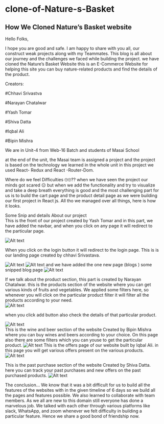 # clone-of-Nature-s-Basket

<h2>How We Cloned Nature’s Basket website</h2>
Hello Folks,

I hope you are good and safe. I am happy to share with you all, our construct weak projects along with my Teammates. This blog is all about our journey and the challenges we faced while building the project. we have cloned the Nature’s Basket Website this is an E-Commerce Website for helping this site you can buy nature-related products and find the details of the product.

Creators:

#Chhavi Srivastva

#Narayan Chatalwar

#Yash Tomar

#Shiva Datta

#Iqbal Ali

#Bipin Mishra

We are in Unit-4 from Web-16 Batch and students of Masai School

at the end of the unit, the Masai team is assigned a project and the project is based on the technology we learned in the whole unit in this project we used React- Redux and React -Router-Dom.

Where do we feel Difficulties 🙄🙄??
when we have seen the project our minds got scared 😑 but when we add the functionality and try to visualize and take a deep breath everything is good and the most challenging part for us is to build the cart page and the product detail page as we were building our first project in React js. All tho we managed over all things, here is how it looks.

Some Snip and details About our project <br/>
This is the front of our project created by Yash Tomar and in this part, we have added the navbar, and when you click on any page it will redirect to the particular page.

<img src="https://miro.medium.com/max/875/0*8IxcO25MGM1DGC40.png" alt="Alt text" title="Optional title">


When you click on the login button it will redirect to the login page. This is is our landing page created by chhavi Srivastava.

<!-- <img src="" alt="Alt text" title="Optional title"> -->
 <img src="https://miro.medium.com/max/875/0*lR-ktl6orKE9casW.png" alt="Alt text" title="Optional title">
<img src="https://miro.medium.com/max/875/0*5VBWNEPY0P7zxUbk.png" alt="Alt text" title="Optional title">
and we have added the one new page (blogs ) some snipped blog page
<img src="https://miro.medium.com/max/875/0*vLKqa6M9eSB8f7rn.png" alt="Alt text" title="Optional title">

If we talk about the product section, this part is created by Narayan Chatalwar. this is the products section of the website where you can get various kinds of fruits and vegetables. We applied some filters here, so whenever you will click on the particular product filter it will filter all the products according to your need. <br/>
<img src="https://miro.medium.com/max/875/0*3Ek-t1ZwajWzz3ic.jpeg" alt="Alt text" title="Optional title">

when you click add button also check the details of that particular product.

<img src="https://miro.medium.com/max/875/1*QmwFkCXAPdEBTR_eBmgKiA.png" alt="Alt text" title="Optional title">
<br/>
This is the wine and beer section of the website Created by Bipin Mishra where you can buy wines and beers according to your choice. On this page also there are some filters which you can youse to get the particular product.

<img src="https://miro.medium.com/max/875/1*o9-U6PL-9-9DBnaM7KVPTw.png" alt="Alt text" title="Optional title">
This is the offers page of our website built by Iqbal Ali. in this page you will get various offers present on the various products.
<img src="https://miro.medium.com/max/875/1*vjrxcYxvOj2fmINND0Tytg.png" alt="Alt text" title="Optional title">

This is the past purchase section of the website Created by Shiva Datta. here you can track your past purchases and new offers on the past purchased products.
<img src="https://miro.medium.com/max/875/1*_kqLH3pTTwgo4KipRJnjuw.png" alt="Alt text" title="Optional title">

The conclusion…
We know that it was a bit difficult for us to build all the features of the websites with in the given timeline of 6 days so we build all the pages and features possible. We also learned to collaborate with team members. As we all are new to this domain still everyone has done a marvelous job. We talked with each other through various platforms like slack, WhatsApp, and zoom whenever we felt difficulty in building a particular feature. Hence we share a good bond of friendship now.

